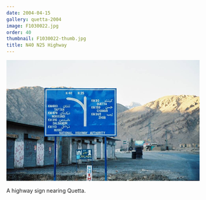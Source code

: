 ```yaml
---
date: 2004-04-15
gallery: quetta-2004
image: F1030022.jpg
order: 40
thumbnail: F1030022-thumb.jpg
title: N40 N25 Highway
---
```


![N40 N25 Highway](./F1030022.jpg)

A highway sign nearing Quetta.